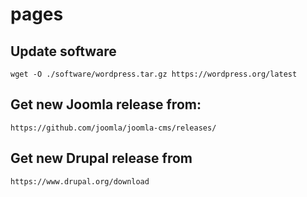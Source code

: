 # pages

## Update software

`wget -O ./software/wordpress.tar.gz https://wordpress.org/latest`

## Get new Joomla release from:

`https://github.com/joomla/joomla-cms/releases/`

## Get new Drupal release from

`https://www.drupal.org/download`
